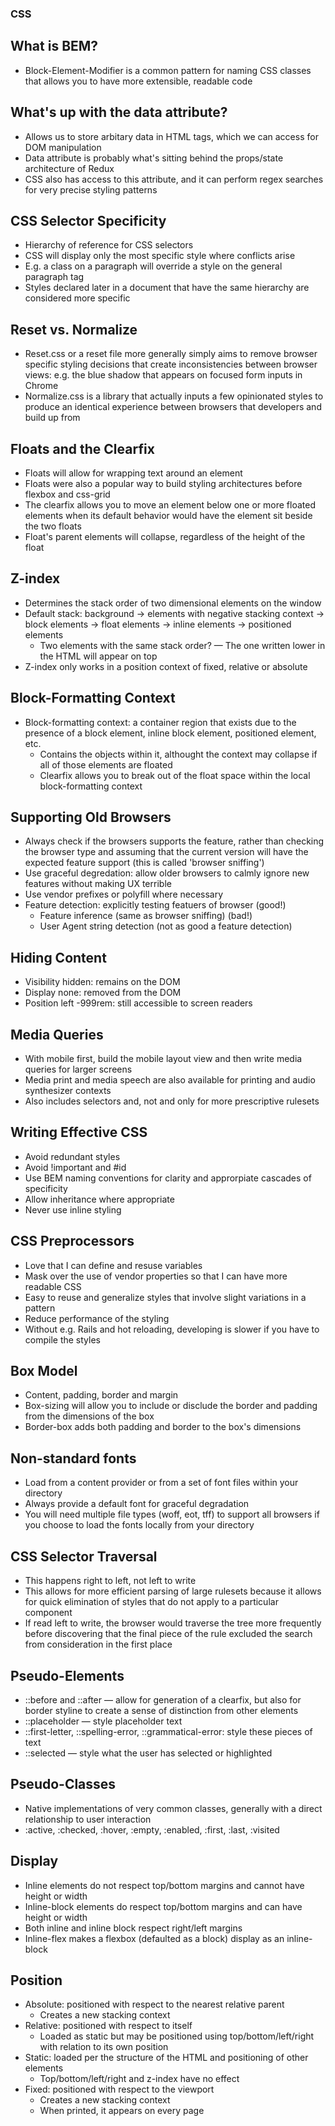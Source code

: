 ### CSS

## What is BEM?

- Block-Element-Modifier is a common pattern for naming CSS classes that allows you to have more extensible, readable code

## What's up with the data attribute?

- Allows us to store arbitary data in HTML tags, which we can access for DOM manipulation
- Data attribute is probably what's sitting behind the props/state architecture of Redux
- CSS also has access to this attribute, and it can perform regex searches for very precise styling patterns

## CSS Selector Specificity

- Hierarchy of reference for CSS selectors
- CSS will display only the most specific style where conflicts arise
- E.g. a class on a paragraph will override a style on the general paragraph tag
- Styles declared later in a document that have the same hierarchy are considered more specific

## Reset vs. Normalize

- Reset.css or a reset file more generally simply aims to remove browser specific styling decisions that create inconsistencies between browser views: e.g. the blue shadow that appears on focused form inputs in Chrome
- Normalize.css is a library that actually inputs a few opinionated styles to produce an identical experience between browsers that developers and build up from

## Floats and the Clearfix

- Floats will allow for wrapping text around an element
- Floats were also a popular way to build styling architectures before flexbox and css-grid
- The clearfix allows you to move an element below one or more floated elements when its default behavior would have the element sit beside the two floats
- Float's parent elements will collapse, regardless of the height of the float

## Z-index

- Determines the stack order of two dimensional elements on the window
- Default stack: background -> elements with negative stacking context -> block elements -> float elements -> inline elements -> positioned elements
    - Two elements with the same stack order? — The one written lower in the HTML will appear on top
- Z-index only works in a position context of fixed, relative or absolute

## Block-Formatting Context 

- Block-formatting context: a container region that exists due to the presence of a block element, inline block element, positioned element, etc.
    - Contains the objects within it, althought the context may collapse if all of those elements are floated
    - Clearfix allows you to break out of the float space within the local block-formatting context

## Supporting Old Browsers

- Always check if the browsers supports the feature, rather than checking the browser type and assuming that the current version will have the expected feature support (this is called 'browser sniffing')
- Use graceful degredation: allow older browsers to calmly ignore new features without making UX terrible
- Use vendor prefixes or polyfill where necessary 
- Feature detection: explicitly testing featuers of browser (good!)
    - Feature inference (same as browser sniffing) (bad!)
    - User Agent string detection (not as good a feature detection)

## Hiding Content

- Visibility hidden: remains on the DOM
- Display none: removed from the DOM
- Position left -999rem: still accessible to screen readers

## Media Queries

- With mobile first, build the mobile layout view and then write media queries for larger screens
- Media print and media speech are also available for printing and audio synthesizer contexts
- Also includes selectors and, not and only for more prescriptive rulesets 

## Writing Effective CSS

- Avoid redundant styles
- Avoid !important and #id
- Use BEM naming conventions for clarity and approrpiate cascades of specificity
- Allow inheritance where appropriate
- Never use inline styling

## CSS Preprocessors

- Love that I can define and resuse variables
- Mask over the use of vendor properties so that I can have more readable CSS
- Easy to reuse and generalize styles that involve slight variations in a pattern
- Reduce performance of the styling
- Without e.g. Rails and hot reloading, developing is slower if you have to compile the styles 

## Box Model

- Content, padding, border and margin
- Box-sizing will allow you to include or disclude the border and padding from the dimensions of the box
- Border-box adds both padding and border to the box's dimensions

## Non-standard fonts

- Load from a content provider or from a set of font files within your directory
- Always provide a default font for graceful degradation
- You will need multiple file types (woff, eot, tff) to support all browsers if you choose to load the fonts locally from your directory

## CSS Selector Traversal

- This happens right to left, not left to write
- This allows for more efficient parsing of large rulesets because it allows for quick elimination of styles that do not apply to a particular component
- If read left to write, the browser would traverse the tree more frequently before discovering that the final piece of the rule excluded the search from consideration in the first place

## Pseudo-Elements

- ::before and ::after — allow for generation of a clearfix, but also for border styline to create a sense of distinction from other elements
- ::placeholder — style placeholder text
- ::first-letter, ::spelling-error, ::grammatical-error: style these pieces of text
- ::selected — style what the user has selected or highlighted

## Pseudo-Classes

- Native implementations of very common classes, generally with a direct relationship to user interaction
- :active, :checked, :hover, :empty, :enabled, :first, :last, :visited

## Display

- Inline elements do not respect top/bottom margins and cannot have height or width
- Inline-block elements do respect top/bottom margins and can have height or width
- Both inline and inline block respect right/left margins
- Inline-flex makes a flexbox (defaulted as a block) display as an inline-block

## Position

- Absolute: positioned with respect to the nearest relative parent
    - Creates a new stacking context
- Relative: positioned with respect to itself
    - Loaded as static but may be positioned using top/bottom/left/right with relation to its own position
- Static: loaded per the structure of the HTML and positioning of other elements
    - Top/bottom/left/right and z-index have no effect
- Fixed: positioned with respect to the viewport
    - Creates a new stacking context
    - When printed, it appears on every page


